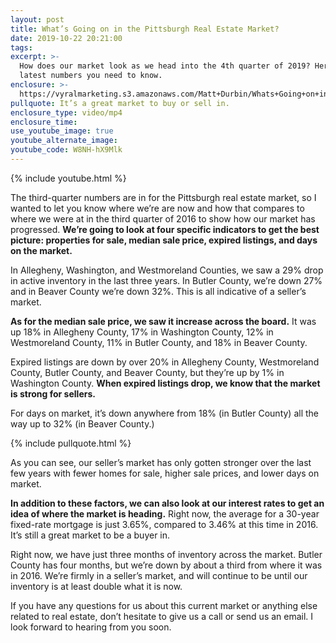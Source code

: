 ```yaml
---
layout: post
title: What’s Going on in the Pittsburgh Real Estate Market?
date: 2019-10-22 20:21:00
tags:
excerpt: >-
  How does our market look as we head into the 4th quarter of 2019? Here are the
  latest numbers you need to know.
enclosure: >-
  https://vyralmarketing.s3.amazonaws.com/Matt+Durbin/Whats+Going+on+in+the+Pittsburgh+Real+Estate+Market_.mp4
pullquote: It’s a great market to buy or sell in.
enclosure_type: video/mp4
enclosure_time:
use_youtube_image: true
youtube_alternate_image:
youtube_code: W8NH-hX9Mlk
---
```


{% include youtube.html %}

The third-quarter numbers are in for the Pittsburgh real estate market, so I wanted to let you know where we’re are now and how that compares to where we were at in the third quarter of 2016 to show how our market has progressed. **We’re going to look at four specific indicators to get the best picture: properties for sale, median sale price, expired listings, and days on the market.**

In Allegheny, Washington, and Westmoreland Counties, we saw a 29% drop in active inventory in the last three years. In Butler County, we’re down 27% and in Beaver County we’re down 32%. This is all indicative of a seller’s market.

**As for the median sale price, we saw it increase across the board.** It was up 18% in Allegheny County, 17% in Washington County, 12% in Westmoreland County, 11% in Butler County, and 18% in Beaver County.&nbsp;

Expired listings are down by over 20% in Allegheny County, Westmoreland County, Butler County, and Beaver County, but they’re up by 1% in Washington County. **When expired listings drop, we know that the market is strong for sellers.**

For days on market, it’s down anywhere from 18% (in Butler County) all the way up to 32% (in Beaver County.)

{% include pullquote.html %}

As you can see, our seller’s market has only gotten stronger over the last few years with fewer homes for sale, higher sale prices, and lower days on market.&nbsp;

**In addition to these factors, we can also look at our interest rates to get an idea of where the market is heading.** Right now, the average for a 30-year fixed-rate mortgage is just 3.65%, compared to 3.46% at this time in 2016. It’s still a great market to be a buyer in.

Right now, we have just three months of inventory across the market. Butler County has four months, but we’re down by about a third from where it was in 2016. We’re firmly in a seller’s market, and will continue to be until our inventory is at least double what it is now.

If you have any questions for us about this current market or anything else related to real estate, don’t hesitate to give us a call or send us an email. I look forward to hearing from you soon.<br>&nbsp;